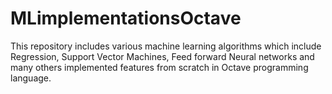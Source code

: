 # MLimplementationsOctave
This repository includes various machine learning algorithms which include Regression, Support Vector Machines, Feed forward Neural networks and many others implemented features from scratch in Octave programming language.
